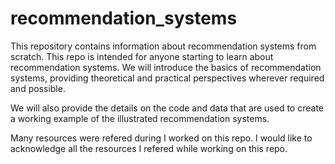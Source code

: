 # recommendation_systems

This repository contains information about recommendation systems from scratch. 
This repo is intended for anyone starting to learn about recommendation systems. 
We will introduce the basics of recommendation systems, providing theoretical and practical perspectives wherever required and possible.

We will also provide the details on the code and data that are used to create a working example of the illustrated recommendation systems.

Many resources were refered during I worked on this repo. I would like to acknowledge all the resources I refered while working on this repo.
